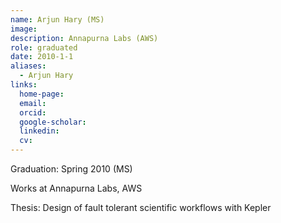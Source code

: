 ```yaml
---
name: Arjun Hary (MS)
image: 
description: Annapurna Labs (AWS)
role: graduated
date: 2010-1-1
aliases:
  - Arjun Hary
links:
  home-page: 
  email: 
  orcid: 
  google-scholar: 
  linkedin: 
  cv: 
---
```


Graduation: Spring 2010 (MS)

Works at Annapurna Labs, AWS

Thesis: Design of fault tolerant scientific workflows with Kepler